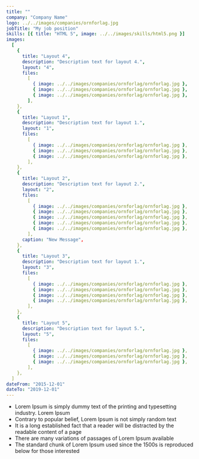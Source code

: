 ```yaml
---
title: ""
company: "Company Name"
logo: ../../images/companies/ornforlag.jpg
jobTitle: "My job position"
skills: [{ title: "HTML 5", image: ../../images/skills/html5.png }]
images:
  [
    {
      title: "Layout 4",
      description: "Description text for layout 4.",
      layout: "4",
      files:
        [
          { image: ../../images/companies/ornforlag/ornforlag.jpg },
          { image: ../../images/companies/ornforlag/ornforlag.jpg },
          { image: ../../images/companies/ornforlag/ornforlag.jpg },
        ],
    },
    {
      title: "Layout 1",
      description: "Description text for layout 1.",
      layout: "1",
      files:
        [
          { image: ../../images/companies/ornforlag/ornforlag.jpg },
          { image: ../../images/companies/ornforlag/ornforlag.jpg },
          { image: ../../images/companies/ornforlag/ornforlag.jpg },
        ],
    },
    {
      title: "Layout 2",
      description: "Description text for layout 2.",
      layout: "2",
      files:
        [
          { image: ../../images/companies/ornforlag/ornforlag.jpg },
          { image: ../../images/companies/ornforlag/ornforlag.jpg },
          { image: ../../images/companies/ornforlag/ornforlag.jpg },
          { image: ../../images/companies/ornforlag/ornforlag.jpg },
          { image: ../../images/companies/ornforlag/ornforlag.jpg },
        ],
      caption: "New Message",
    },
    {
      title: "Layout 3",
      description: "Description text for layout 1.",
      layout: "3",
      files:
        [
          { image: ../../images/companies/ornforlag/ornforlag.jpg },
          { image: ../../images/companies/ornforlag/ornforlag.jpg },
          { image: ../../images/companies/ornforlag/ornforlag.jpg },
          { image: ../../images/companies/ornforlag/ornforlag.jpg },
        ],
    },
    {
      title: "Layout 5",
      description: "Description text for layout 5.",
      layout: "5",
      files:
        [
          { image: ../../images/companies/ornforlag/ornforlag.jpg },
          { image: ../../images/companies/ornforlag/ornforlag.jpg },
          { image: ../../images/companies/ornforlag/ornforlag.jpg },
        ],
    },
  ]
dateFrom: "2015-12-01"
dateTo: "2019-12-01"
---
```


- Lorem Ipsum is simply dummy text of the printing and typesetting industry. Lorem Ipsum
- Contrary to popular belief, Lorem Ipsum is not simply random text
- It is a long established fact that a reader will be distracted by the readable content of a page
- There are many variations of passages of Lorem Ipsum available
- The standard chunk of Lorem Ipsum used since the 1500s is reproduced below for those interested
